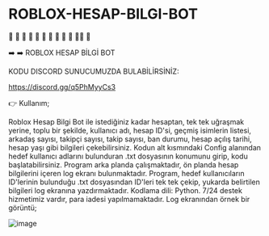 # ROBLOX-HESAP-BILGI-BOT

🌟 🌟 🌟 🌟 🌟 🌟 🌟 🌟 🌟 🌟 🌟🌟 🌟 

➡️ ➡️  ROBLOX HESAP BİLGİ BOT

KODU DISCORD SUNUCUMUZDA BULABİLİRSİNİZ:

https://discord.gg/q5PhMyyCs3

👉 Kullanım;

Roblox Hesap Bilgi Bot ile istediğiniz kadar hesaptan, tek tek uğraşmak yerine, toplu bir şekilde, kullanıcı adı, hesap ID'si, geçmiş isimlerin listesi, arkadaş sayısı, takipçi sayısı, takip sayısı, ban durumu, hesap açılış tarihi, hesap yaşı gibi bilgileri çekebilirsiniz. Kodun alt kısmındaki Config alanından hedef kullanıcı adlarını bulunduran .txt dosyasının konumunu girip, kodu başlatabilirsiniz. Program arka planda çalışmaktadır, ön planda hesap bilgilerini içeren log ekranı bulunmaktadır. Program, hedef kullanıcıların ID'lerinin bulunduğu .txt dosyasından ID'leri tek tek çekip, yukarda belirtilen bilgileri log ekranına yazdırmaktadır. Kodlama dili: Python. 7/24 destek hizmetimiz vardır, para iadesi yapılmamaktadır. Log ekranından örnek bir görüntü;

![image](https://github.com/canhhr/ROBLOX-HESAP-BILGI-BOT/assets/82213336/a81874f2-0741-4e08-8aab-c760ca706cfe)
